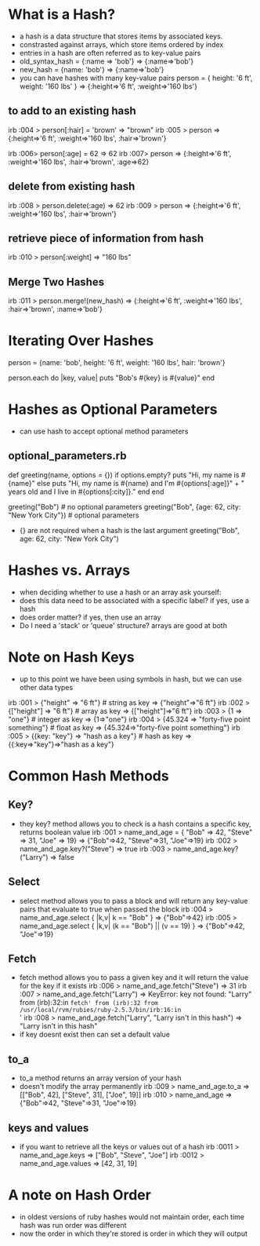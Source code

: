 # What is a Hash?
- a hash is a data structure that stores items by associated keys. 
- constrasted against arrays, which store items ordered by index
- entries in a hash are often referred as to key-value pairs
- old_syntax_hash = {:name => 'bob'}
=> {:name=>'bob'}
- new_hash = {name: 'bob'}
=> {:name=>'bob'}
- you can have hashes with many key-value pairs
person = { height: '6 ft', weight: '160 lbs' }
=> {:height=>'6 ft', :weight=>'160 lbs'}
## to add to an existing hash
irb :004 > person[:hair] = 'brown'
=> "brown"
irb :005 > person
=> {:height=>'6 ft', :weight=>'160 lbs', :hair=>'brown'}

irb :006> person[:age] = 62
=> 62
irb :007> person
=> {:height=>'6 ft', :weight=>'160 lbs', :hair=>'brown', :age=>62}
## delete from existing hash
irb :008 > person.delete(:age)
=> 62
irb :009 > person
=> {:height=>'6 ft', :weight=>'160 lbs', :hair=>'brown'}
## retrieve piece of information from hash
irb :010 > person[:weight]
=> "160 lbs"
## Merge Two Hashes
irb :011 > person.merge!(new_hash)
=> {:height=>'6 ft', :weight=>'160 lbs', :hair=>'brown', :name=>'bob'}

# Iterating Over Hashes
person = {name: 'bob', height: '6 ft', weight: '160 lbs', hair: 'brown'}

person.each do |key, value|
  puts "Bob's #{key} is #{value}"
end

# Hashes as Optional Parameters
- can use hash to accept optional method parameters
## optional_parameters.rb

def greeting(name, options = {})
  if options.empty?
    puts "Hi, my name is #{name}"
  else
    puts "Hi, my name is #{name} and I'm #{options[:age]}" +
         " years old and I live in #{options[:city]}."
  end
end

greeting("Bob") # no optional parameters
greeting("Bob", {age: 62, city: "New York City"}) # optional parameters

- {} are not required when a hash is the last argument
greeting("Bob", age: 62, city: "New York City")

# Hashes vs. Arrays 
- when deciding whether to use a hash or an array ask yourself:
- does this data need to be associated with a specific label? if yes, use a hash
- does order matter? if yes, then use an array
- Do I need a 'stack' or 'queue' structure? arrays are good at both

# Note on Hash Keys
- up to this point we have been using symbols in hash, but we can use other data types

irb :001 > {"height" => "6 ft"}     # string as key
=> {"height"=>"6 ft"}
irb :002 > {["height"] => "6 ft"}   # array as key
=> {["height"]=>"6 ft"}
irb :003 > {1 => "one"}             # integer as key
=> {1=>"one"}
irb :004 > {45.324 => "forty-five point something"}  # float as key
=> {45.324=>"forty-five point something"}
irb :005 > {{key: "key"} => "hash as a key"}  # hash as key
=> {{:key=>"key"}=>"hash as a key"}

# Common Hash Methods
## Key?
- they key? method allows you to check is a hash contains a specific key, returns boolean value
irb :001 > name_and_age = { "Bob" => 42, "Steve" => 31, "Joe" => 19} => {"Bob"=>42, "Steve"=>31, "Joe"=>19}
irb :002 > name_and_age.key?("Steve")
=> true
irb :003 > name_and_age.key?("Larry")
=> false
## Select
- select method allows you to pass a block and will return any key-value pairs that evaluate to true when passed the block
irb :004 > name_and_age.select { |k,v| k == "Bob" }
=> {"Bob"=>42}
irb :005 > name_and_age.select { |k,v| (k == "Bob") || (v == 19) }
=> {"Bob"=>42, "Joe"=>19}

## Fetch
- fetch method allows you to pass a given key and it will return the value for the key if it exists
irb :006 > name_and_age.fetch("Steve")
=> 31
irb :007 > name_and_age.fetch("Larry")
=> KeyError: key not found: "Larry"
     from (irb):32:in `fetch'
     from (irb):32
     from /usr/local/rvm/rubies/ruby-2.5.3/bin/irb:16:in `<main>'
irb :008 > name_and_age.fetch("Larry", "Larry isn't in this hash")
=> "Larry isn't in this hash"
- if key doesnt exist then can set a default value

## to_a
- to_a method returns an array version of your hash
- doesn't modify the array permanently
irb :009 > name_and_age.to_a
=> [["Bob", 42], ["Steve", 31], ["Joe", 19]]
irb :010 > name_and_age
=> {"Bob"=>42, "Steve"=>31, "Joe"=>19}

## keys and values
- if you want to retrieve all the keys or values out of a hash
irb :0011 > name_and_age.keys
=> ["Bob", "Steve", "Joe"]
irb :0012 > name_and_age.values
=> [42, 31, 19]

# A note on Hash Order
- in oldest versions of ruby hashes would not maintain order, each time hash was run order was different
- now the order in which they're stored is order in which they will output

